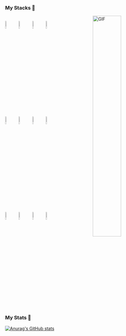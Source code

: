 ### My Stacks 🔭

<img align="right" alt="GIF" src="https://raw.githubusercontent.com/mayankchaudhary26/Cool-Readme-ideas/master/data/productive.gif" width="43%" />

<div align=left><br>
  <img align="center" alt="Git" width="8%" src="https://cdn.jsdelivr.net/gh/devicons/devicon/icons/git/git-original.svg"> 
  <img align="center" alt="Linux" width="8%" src="https://cdn.jsdelivr.net/gh/devicons/devicon/icons/linux/linux-original.svg">
  <img align="center" alt="Html" width="8%" src="https://cdn.jsdelivr.net/gh/devicons/devicon/icons/html5/html5-plain-wordmark.svg">
  <img align="center" alt="Css" width="8%" src="https://cdn.jsdelivr.net/gh/devicons/devicon/icons/css3/css3-plain-wordmark.svg">
  <br>
  <img align="center" alt="JavaScript" width="8%" src="https://cdn.jsdelivr.net/gh/devicons/devicon/icons/javascript/javascript-original.svg">
  <img align="center" alt="Sass" width="8%" src="https://cdn.jsdelivr.net/gh/devicons/devicon/icons/sass/sass-original.svg">
  <img align="center" alt="React" width="8%" src="https://cdn.jsdelivr.net/gh/devicons/devicon/icons/react/react-original-wordmark.svg">
  <img align="center" alt="Redux" width="8%" src="https://cdn.jsdelivr.net/gh/devicons/devicon/icons/redux/redux-original.svg">
  <br>
  <img align="center" alt="Jest" width="8%" src="https://cdn.jsdelivr.net/gh/devicons/devicon/icons/jest/jest-plain.svg">
  <img align="center" alt="MySql" width="8%" src="https://cdn.jsdelivr.net/gh/devicons/devicon/icons/mysql/mysql-original-wordmark.svg">
  <img align="center" alt="NodeJs" width="8%" src="https://cdn.jsdelivr.net/gh/devicons/devicon/icons/nodejs/nodejs-original.svg">
  <img align="center" alt="Docker" width="8%" src="https://cdn.jsdelivr.net/gh/devicons/devicon/icons/docker/docker-plain-wordmark.svg">
</div>

### My Stats 🔭

[![Anurag's GitHub stats](https://github-readme-stats.vercel.app/api?username=gabGalera&count_private=true&hide=contribs,issues&show_icons=true&theme=github_dark)](https://github.com/anuraghazra/github-readme-stats)

<!--
**gabGalera/gabGalera** is a ✨ _special_ ✨ repository because its `README.md` (this file) appears on your GitHub profile.

Here are some ideas to get you started:

- 🔭 I’m currently working on ...
- 🌱 I’m currently learning ...
- 👯 I’m looking to collaborate on ...
- 🤔 I’m looking for help with ...
- 💬 Ask me about ...
- 📫 How to reach me: ...
- 😄 Pronouns: ...
- ⚡ Fun fact: ...
-->
